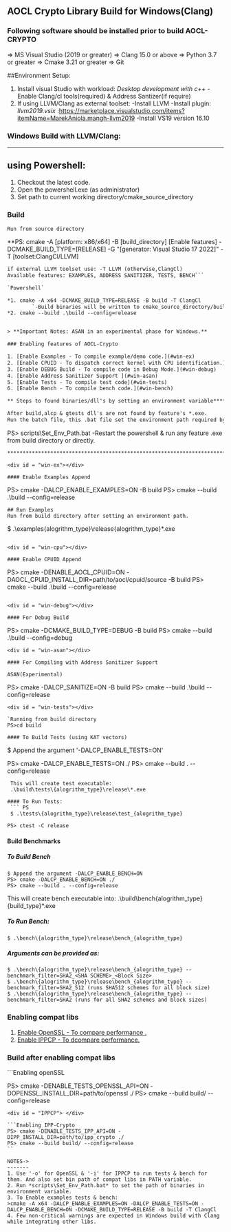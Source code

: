 ## AOCL Crypto Library Build for Windows(Clang)

### Following software should be installed prior to build AOCL-CRYPTO 

=> MS Visual Studio (2019 or greater)
=> Clang 15.0 or above
=> Python 3.7 or greater
=> Cmake 3.21 or greater
=> Git

##Environment Setup:

1. Install visual Studio with workload: *Desktop development with c++*
	-Enable Clang/cl tools(required) & Address Santizer(if require)
2. If using LLVM/Clang as external toolset:
	-Install LLVM
	-Install plugin: *llvm2019.vsix* :https://marketplace.visualstudio.com/items?itemName=MarekAniola.mangh-llvm2019
	-Install VS19 version 16.10	
 
### Windows Build with LLVM/Clang:
------------------
using Powershell:
------------------
1. Checkout the latest code.
2. Open the powershell.exe (as administrator)
3. Set path to current working directory/cmake_source_directory

### Build

`Run from source directory`

**PS: cmake -A [platform: x86/x64] -B [build_directory] [Enable features] -DCMAKE_BUILD_TYPE=[RELEASE] -G "[generator: Visual Studio 17 2022]" -T [toolset:ClangCl/LLVM]

```Default set values=> Generator:'Visual Studio Generator', platform: 'x64'
if external LLVM toolset use: -T LLVM (otherwise,ClangCl)
Available features: EXAMPLES, ADDRESS SANITIZER, TESTS, BENCH```

`Powershell`

*1. cmake -A x64 -DCMAKE_BUILD_TYPE=RELEASE -B build -T ClangCl
		`-Build binaries will be written to cmake_source_directory/build`
*2. cmake --build .\build --config=release


> **Important Notes: ASAN in an experimental phase for Windows.**  

### Enabling features of AOCL-Crypto

1. [Enable Examples - To compile example/demo code.](#win-ex)
2. [Enable CPUID - To dispatch correct kernel with CPU identification.](#win-cpu)
3. [Enable DEBUG Build - To compile code in Debug Mode.](#win-debug)
4. [Enable Address Sanitizer Support ](#win-asan)
5. [Enable Tests - To compile test code](#win-tests)
6. [Enable Bench - To compile bench code.](#win-bench)

** Steps to found binaries/dll's by setting an environment variable*************

After build,alcp & gtests dll's are not found by feature's *.exe.
Run the batch file, this .bat file set the environment path required by examples,tests & bench.
```
PS> scripts\Set_Env_Path.bat
-Restart the powershell & run any feature .exe from build directory or directly.
```
********************************************************************************

<div id = "win-ex"></div>

#### Enable Examples Append

```
PS> cmake -DALCP_ENABLE_EXAMPLES=ON -B build 
PS> cmake --build .\build --config=release
```
## Run Examples
Run from build directory after setting an environment path.
```
$ .\examples\{alogrithm_type}\release\{alogrithm_type}\*.exe
```

<div id = "win-cpu"></div>

#### Enable CPUID Append
```
PS> cmake -DENABLE_AOCL_CPUID=ON -DAOCL_CPUID_INSTALL_DIR=path/to/aocl/cpuid/source -B build
PS> cmake --build .\build --config=release
```

<div id = "win-debug"></div>

#### For Debug Build

```
PS> cmake -DCMAKE_BUILD_TYPE=DEBUG -B build
PS> cmake --build .\build --config=debug
```
<div id = "win-asan"></div>

#### For Compiling with Address Sanitizer Support

ASAN(Experimental)
```
PS> cmake -DALCP_SANITIZE=ON -B build
PS> cmake --build .\build --config=release
```
<div id = "win-tests"></div>

`Running from build directory
PS>cd build

#### To Build Tests (using KAT vectors)
```
$ Append the argument '-DALCP_ENABLE_TESTS=ON'

PS> cmake -DALCP_ENABLE_TESTS=ON ./
PS> cmake --build . --config=release
```
 This will create test executable:
 .\build\tests\{alogrithm_type}\release\*.exe

#### To Run Tests:
 ``` PS
 $ .\tests\{alogrithm_type}\release\test_{alogrithm_type}
 ```
```For running all tests
PS> ctest -C release
```

<div id = "win-bench"></div>

#### Build Benchmarks

##### To Build Bench
```
$ Append the argument -DALCP_ENABLE_BENCH=ON
PS> cmake -DALCP_ENABLE_BENCH=ON ./
PS> cmake --build . --config=release
```
  This will create bench executable into:
  .\build\bench\{alogrithm_type}\{build_type}\*.exe

##### To Run Bench:
```
$ .\bench\{alogrithm_type}\release\bench_{alogrithm_type}
```
##### Arguments can be provided as:

``` PS
$ .\bench\{alogrithm_type}\release\bench_{alogrithm_type} --benchmark_filter=SHA2_<SHA SCHEME>_<Block Size>
$ .\bench\{alogrithm_type}\release\bench_{alogrithm_type} --benchmark_filter=SHA2_512 (runs SHA512 schemes for all block size)
$ .\bench\{alogrithm_type}\release\bench_{alogrithm_type} --benchmark_filter=SHA2 (runs for all SHA2 schemes and block sizes)
```

### Enabling compat libs

1. [Enable OpenSSL - To compare performance .](#win-OSSL)
2. [Enable IPPCP - To dcompare performance.](#win-IPPCP)

### Build after enabling compat libs

<div id = "OpenSSL"> </div>
```Enabling openSSL

PS> cmake -DENABLE_TESTS_OPENSSL_API=ON -DOPENSSL_INSTALL_DIR=path/to/openssl ./
PS> cmake --build build/ --config=release
```
<div id = "IPPCP"> </div>

```Enabling IPP-Crypto
PS> cmake -DENABLE_TESTS_IPP_API=ON -DIPP_INSTALL_DIR=path/to/ipp_crypto ./
PS> cmake --build build/ --config=release
``

NOTES->
-------
1. Use '-o' for OpenSSL & '-i' for IPPCP to run tests & bench for them. And also set bin path of compat libs in PATH variable.
2. Run *scripts\Set_Env_Path.bat* to set the path of binaries in environment variable.
3. To Enable examples tests & bench:
>cmake -A x64 -DALCP_ENABLE_EXAMPLES=ON -DALCP_ENABLE_TESTS=ON -DALCP_ENABLE_BENCH=ON -DCMAKE_BUILD_TYPE=RELEASE -B build -T ClangCl
4. Few non-critical warnings are expected in Windows build with Clang while integrating other libs.